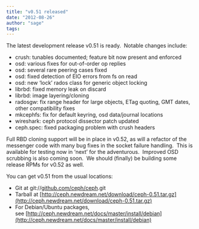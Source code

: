 ```yaml
---
title: "v0.51 released"
date: "2012-08-26"
author: "sage"
tags: 
---
```


The latest development release v0.51 is ready.  Notable changes include:

- crush: tunables documented; feature bit now present and enforced
- osd: various fixes for out-of-order op replies
- osd: several rare peering cases fixed
- osd: fixed detection of EIO errors from fs on read
- osd: new ‘lock’ rados class for generic object locking
- librbd: fixed memory leak on discard
- librbd: image layering/cloning
- radosgw: fix range header for large objects, ETag quoting, GMT dates, other compatibility fixes
- mkcephfs: fix for default keyring, osd data/journal locations
- wireshark: ceph protocol dissector patch updated
- ceph.spec: fixed packaging problem with crush headers

Full RBD cloning support will be in place in v0.52, as will a refactor of the messenger code with many bug fixes in the socket failure handling.  This is available for testing now in ‘next’ for the adventurous.  Improved OSD scrubbing is also coming soon.  We should (finally) be building some release RPMs for v0.52 as well.

You can get v0.51 from the usual locations:

- Git at git://[github.com/ceph/ceph](http://github.com/ceph/ceph).git
- Tarball at [http://ceph.newdream.net/download/ceph-0.51.tar.gz](http://ceph.newdream.net/download/ceph-0.51.tar.gz)
- For Debian/Ubuntu packages, see [http://ceph.newdream.net/docs/master/install/debian](http://ceph.newdream.net/docs/master/install/debian)

